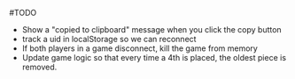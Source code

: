 #TODO
* Show a "copied to clipboard" message when you click the copy button
* track a uid in localStorage so we can reconnect
* If both players in a game disconnect, kill the game from memory
* Update game logic so that every time a 4th is placed, the oldest piece is removed.